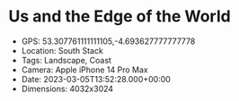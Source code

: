 # Us and the Edge of the World

- GPS: 53.307761111111105,-4.693627777777778
- Location: South Stack
- Tags: Landscape, Coast
- Camera: Apple iPhone 14 Pro Max
- Date: 2023-03-05T13:52:28.000+00:00
- Dimensions: 4032x3024

